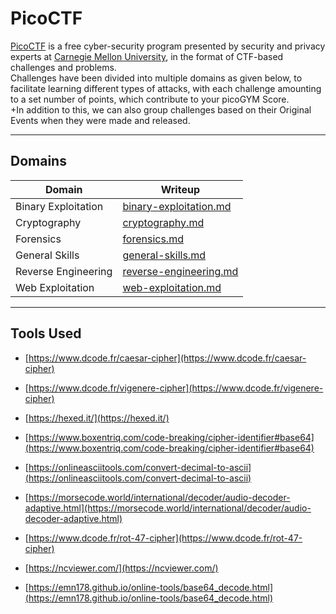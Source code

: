 # **PicoCTF**

[PicoCTF](https://picoctf.org/) is a free cyber-security program presented  by security and privacy experts at [Carnegie Mellon University](https://www.cmu.edu/), in the format of CTF-based challenges and problems.  
Challenges have been divided into multiple domains as given below, to facilitate learning different types of attacks, with each challenge amounting to a set number of points, which contribute to your picoGYM Score.  
+In addition to this, we can also group challenges based on their Original Events when they were made and released.

---

## **Domains**

|Domain|Writeup|
|----|----|
|Binary Exploitation|[binary-exploitation.md](https://github.com/WarMachine0502/write-ups-ctfs/blob/main/PicoCTF/binary-exploitation.md)|
|Cryptography|[cryptography.md](https://github.com/WarMachine0502/write-ups-ctfs/blob/main/PicoCTF/cryptography.md)|
|Forensics|[forensics.md](https://github.com/WarMachine0502/write-ups-ctfs/blob/main/PicoCTF/forensics.md)|
|General Skills|[general-skills.md](https://github.com/WarMachine0502/write-ups-ctfs/blob/main/PicoCTF/general-skills.md)|
|Reverse Engineering|[reverse-engineering.md](https://github.com/WarMachine0502/write-ups-ctfs/blob/main/PicoCTF/reverse-engineering.md)|
|Web Exploitation|[web-exploitation.md](https://github.com/WarMachine0502/write-ups-ctfs/blob/main/PicoCTF/web-explotation.md)|

---

## **Tools Used**

* [https://www.dcode.fr/caesar-cipher](https://www.dcode.fr/caesar-cipher)
* [https://www.dcode.fr/vigenere-cipher](https://www.dcode.fr/vigenere-cipher)
* [https://hexed.it/](https://hexed.it/)
* [https://www.boxentriq.com/code-breaking/cipher-identifier#base64](https://www.boxentriq.com/code-breaking/cipher-identifier#base64)
* [https://onlineasciitools.com/convert-decimal-to-ascii](https://onlineasciitools.com/convert-decimal-to-ascii)
* [https://morsecode.world/international/decoder/audio-decoder-adaptive.html](https://morsecode.world/international/decoder/audio-decoder-adaptive.html)
* [https://www.dcode.fr/rot-47-cipher](https://www.dcode.fr/rot-47-cipher)
* [https://ncviewer.com/](https://ncviewer.com/)

* [https://emn178.github.io/online-tools/base64_decode.html](https://emn178.github.io/online-tools/base64_decode.html)